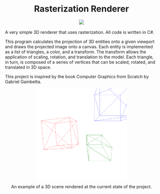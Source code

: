 ﻿<div align="center">
    <h1>Rasterization Renderer</h1>
</div>

<p align="center">
    <img src="https://forthebadge.com/images/badges/made-with-c-sharp.svg"></a>
</p>

A very simple 3D renderer that uses rasterization. All code is written in C#.

This program calculates the projection of 3D entities onto a given viewport and draws the projected image onto a canvas. Each entity is implemented as a list of triangles, a color, and a transform. The transform allows the application of scaling, rotation, and translation to the model. Each triangle, in turn, is composed of a series of vertices that can be scaled, rotated, and translated in 3D space.

This project is inspired by the book Computer Graphics from Scratch by Gabriel Gambetta.

<p align="center">
    <img src="https://raw.githubusercontent.com/ffiza/RasterizationRenderer/main/image.png?token=GHSAT0AAAAAACTBUDO7IRJZMHNIBHKA2U5QZWND26A" width=300></a>
</p>
<p align="center">An example of a 3D scene rendered at the current state of the project.</p>
